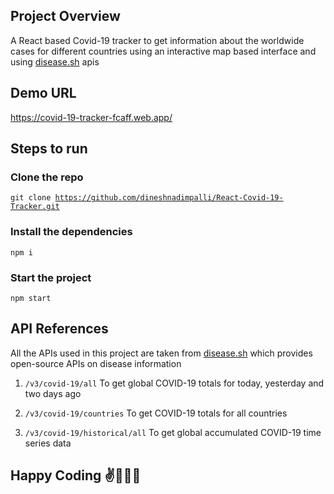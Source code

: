 ## Project Overview

A React based Covid-19 tracker to get information about the worldwide cases for different countries using an interactive map based interface and using <a href='https://disease.sh/docs/#/COVID-19%3A%20Worldometers'>disease.sh</a> apis


## Demo URL

https://covid-19-tracker-fcaff.web.app/


## Steps to run

### Clone the repo 

<code>git clone https://github.com/dineshnadimpalli/React-Covid-19-Tracker.git</code>

### Install the dependencies

<code>npm i</code>

### Start the project

<code>npm start</code>


## API References

All the APIs used in this project are taken from <a href='disease.sh'>disease.sh</a> which provides open-source APIs on disease information 

1) <code>/v3​/covid-19​/all</code>
To get global COVID-19 totals for today, yesterday and two days ago

2) <code>/v3/covid-19/countries</code> To get COVID-19 totals for all countries

3) <code>/v3/covid-19/historical/all</code> To get global accumulated COVID-19 time series data



## Happy Coding ✌️👨🏻‍💻
